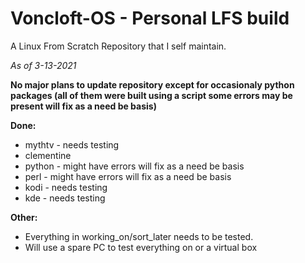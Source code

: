 # Voncloft-OS - Personal LFS build

A Linux From Scratch Repository that I self maintain.

_As of 3-13-2021_

**No major plans to update repository except for occasionaly python packages (all of them were built using a script
some errors may be present will fix as a need be basis)**

**Done:**

- mythtv - needs testing
- clementine
- python - might have errors will fix as a need be basis
- perl - might have errors will fix as a need be basis
- kodi - needs testing
- kde - needs testing

**Other:**

- Everything in working_on/sort_later needs to be tested.
- Will use a spare PC to test everything on or a virtual box
